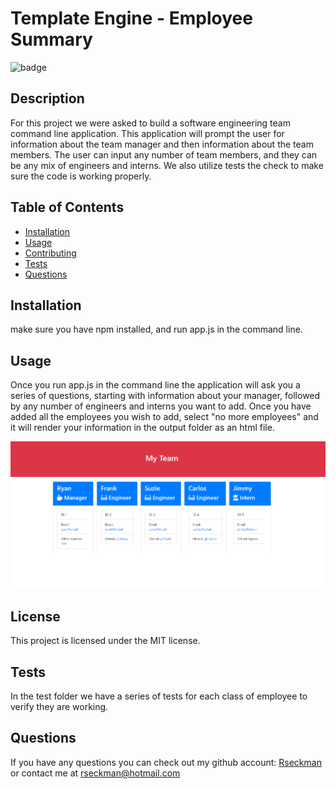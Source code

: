 # Template Engine - Employee Summary
  
  ![badge](https://img.shields.io/badge/License-MIT-blue)

  ## Description 
  
  For this project we were asked to build a software engineering team command line application.  This application will prompt the user for information about the team manager and then information about the team members.  The user can input any number of team members, and they can be any mix of engineers and interns.  We also utilize tests the check to make sure the code is working properly.

  ## Table of Contents

  * [Installation](#Installation)
  * [Usage](#Usage)
  * [Contributing](#Contributing)
  * [Tests](#Tests)
  * [Questions](#Questions)
  
  ##  Installation

  make sure you have npm installed, and run app.js in the command line.

  ## Usage

  Once you run app.js in the command line the application will ask you a series of questions, starting with information about your manager, followed by any number of engineers and interns you want to add.  Once you have added all the employees you wish to add, select "no more employees" and it will render your information in the output folder as an html file.

  ![ScreeenShot](./develop/screenshot.png)

  ## License

  This project is licensed under the MIT license.
  

  ## Tests

  In the test folder we have a series of tests for each class of employee to verify they are working.

  ## Questions

  If you have any questions you can check out my github account: [Rseckman](https://github.com/Rseckman)
  or contact me at rseckman@hotmail.com
